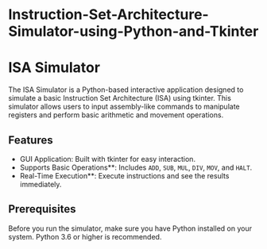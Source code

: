 # Instruction-Set-Architecture-Simulator-using-Python-and-Tkinter

# ISA Simulator

The ISA Simulator is a Python-based interactive application designed to simulate a basic Instruction Set Architecture (ISA) using tkinter. This simulator allows users to input assembly-like commands to manipulate registers and perform basic arithmetic and movement operations.

## Features

- GUI Application: Built with tkinter for easy interaction.
- Supports Basic Operations**: Includes `ADD`, `SUB`, `MUL`, `DIV`, `MOV`, and `HALT`.
- Real-Time Execution**: Execute instructions and see the results immediately.

## Prerequisites

Before you run the simulator, make sure you have Python installed on your system. Python 3.6 or higher is recommended. 